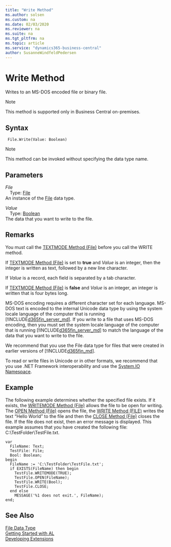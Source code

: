 ```yaml
---
title: "Write Method"
ms.author: solsen
ms.custom: na
ms.date: 02/03/2020
ms.reviewer: na
ms.suite: na
ms.tgt_pltfrm: na
ms.topic: article
ms.service: "dynamics365-business-central"
author: SusanneWindfeldPedersen
---
```

[//]: # (START>DO_NOT_EDIT)
[//]: # (IMPORTANT:Do not edit any of the content between here and the END>DO_NOT_EDIT.)
[//]: # (Any modifications should be made in the .xml files in the ModernDev repo.)
# Write Method
Writes to an MS-DOS encoded file or binary file.

> [!NOTE]
> This method is supported only in Business Central on-premises.

## Syntax
```
 File.Write(Value: Boolean)
```
> [!NOTE]  
> This method can be invoked without specifying the data type name.  
## Parameters
*File*  
&emsp;Type: [File](file-data-type.md)  
An instance of the [File](file-data-type.md) data type.  

*Value*  
&emsp;Type: [Boolean](../boolean/boolean-data-type.md)  
The data that you want to write to the file.  



[//]: # (IMPORTANT: END>DO_NOT_EDIT)

## Remarks  
 You must call the [TEXTMODE Method \(File\)](../../methods-auto/file/file-textmode-method.md) before you call the WRITE method.  
  
 If [TEXTMODE Method \(File\)](../../methods-auto/file/file-textmode-method.md) is set to **true** and *Value* is an integer, then the integer is written as text, followed by a new line character.  
  
 If *Value* is a record, each field is separated by a tab character.  
  
 If [TEXTMODE Method \(File\)](../../methods-auto/file/file-textmode-method.md) is **false** and *Value* is an integer, an integer is written that is four bytes long.  
  
 MS-DOS encoding requires a different character set for each language. MS-DOS text is encoded to the internal Unicode data type by using the system locale language of the computer that is running [!INCLUDE[d365fin_server_md](../../includes/d365fin_server_md.md)]. If you write to a file that uses MS-DOS encoding, then you must set the system locale language of the computer that is running [!INCLUDE[d365fin_server_md](../../includes/d365fin_server_md.md)] to match the language of the data that you want to write to the file.  
  
 We recommend that you use the File data type for files that were created in earlier versions of [!INCLUDE[d365fin_md](../../includes/d365fin_md.md)].  
  
 To read or write files in Unicode or in other formats, we recommend that you use .NET Framework interoperability and use the [System.IO Namespace](https://go.microsoft.com/fwlink/?LinkId=262250).  
  
## Example  
 The following example determines whether the specified file exists. If it exists, the [WRITEMODE Method \(File\)](../../methods-auto/file/file-writemode-method.md) allows the file to be open for writing. The [OPEN Method \(File\)](../../methods-auto/file/file-open-method.md) opens the file, the [WRITE Method \(FILE\)](../../methods/devenv-write-method-file.md) writes the text “Hello World” to the file and then the [CLOSE Method \(File\)](../../methods-auto/file/file-close-method.md) closes the file. If the file does not exist, then an error message is displayed. This example assumes that you have created the following file: C:\\TestFolder\\TestFile.txt.
 
  ```
 var
    FileName: Text;
    TestFile: File;
    Bool: Boolean;
begin
    FileName := 'C:\TestFolder\TestFile.txt';  
    if EXISTS(FileName) then begin
      TestFile.WRITEMODE(TRUE);  
      TestFile.OPEN(FileName);  
      TestFile.WRITE(Bool);  
      TestFile.CLOSE;  
    end else 
      MESSAGE('%1 does not exit.', FileName);  
end;
```  
  

## See Also
[File Data Type](file-data-type.md)  
[Getting Started with AL](../../devenv-get-started.md)  
[Developing Extensions](../../devenv-dev-overview.md)